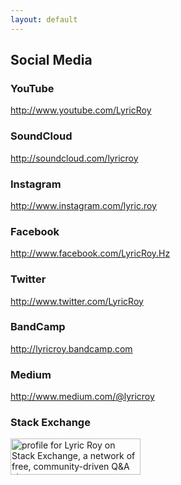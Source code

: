 ```yaml
---
layout: default
---
```



## [](#header-2)Social Media

### [](#header-3)YouTube
<http://www.youtube.com/LyricRoy>

### [](#header-3)SoundCloud
<http://soundcloud.com/lyricroy>

### [](#header-3)Instagram
<http://www.instagram.com/lyric.roy>


### [](#header-3)Facebook
<http://www.facebook.com/LyricRoy.Hz>


### [](#header-3)Twitter
<http://www.twitter.com/LyricRoy>

### [](#header-3)BandCamp
<http://lyricroy.bandcamp.com>

### [](#header-3)Medium
<http://www.medium.com/@lyricroy>

### [](#header-3)Stack Exchange
<a href="https://stackexchange.com/users/1984968"><img src="https://stackexchange.com/users/flair/1984968.png" width="208" height="58" alt="profile for Lyric Roy on Stack Exchange, a network of free, community-driven Q&amp;A sites" title="profile for Lyric Roy on Stack Exchange, a network of free, community-driven Q&amp;A sites"></a>


<!--
Text can be **bold**, _italic_, or ~~strikethrough~~.

[Link to another page](another-page).

There should be whitespace between paragraphs. There should be whitespace between paragraphs.

There should be whitespace between paragraphs.

Here comes a quote by Thomas Fuchs.

> Two CSS properties walk into a bar.  
> A barstool in a completely different bar falls over.

# [](#header-1)Header 1

This is a normal paragraph following a header. Bacon ipsum dolor sit amet t-bone doner shank drumstick, pork belly porchetta chuck sausage brisket ham hock rump pig. Chuck kielbasa leberkas, pork bresaola ham hock filet mignon cow shoulder short ribs biltong.

## [](#header-2)Header 2

> This is a blockquote following a header. Bacon ipsum dolor sit amet t-bone doner shank drumstick, pork belly porchetta chuck sausage brisket ham hock rump pig. Chuck kielbasa leberkas, pork bresaola ham hock filet mignon cow shoulder short ribs biltong.

### [](#header-3)Header 3

```js
// Javascript code with syntax highlighting.
var fun = function lang(l) {
  dateformat.i18n = require('./lang/' + l)
  return true;
}
```

```ruby
# Ruby code with syntax highlighting
GitHubPages::Dependencies.gems.each do |gem, version|
  s.add_dependency(gem, "= #{version}")
end
```

#### [](#header-4)Header 4

*   This is an unordered list following a header.
*   This is an unordered list following a header.
*   This is an unordered list following a header.

##### [](#header-5)Header 5

1.  This is an ordered list following a header.
2.  This is an ordered list following a header.
3.  This is an ordered list following a header.

###### [](#header-6)Header 6

| head1        | head two          | three |
|:-------------|:------------------|:------|
| ok           | good swedish fish | nice  |
| out of stock | good and plenty   | nice  |
| ok           | good `oreos`      | hmm   |
| ok           | good `zoute` drop | yumm  |

### There's a horizontal rule below this.

* * *

### Here is an unordered list:

*   Item foo
*   Item bar
*   Item baz
*   Item zip

### And an ordered list:

1.  Item one
1.  Item two
1.  Item three
1.  Item four

### And a nested list:

- level 1 item
  - level 2 item
  - level 2 item
    - level 3 item
    - level 3 item
- level 1 item
  - level 2 item
  - level 2 item
  - level 2 item
- level 1 item
  - level 2 item
  - level 2 item
- level 1 item

### Small image

![](https://unsplash.it/300/200)

### Large image

![](https://unsplash.it/1200/800)


### Definition lists can be used with HTML syntax.

<dl>
<dt>Name</dt>
<dd>Godzilla</dd>
<dt>Born</dt>
<dd>1952</dd>
<dt>Birthplace</dt>
<dd>Japan</dd>
<dt>Color</dt>
<dd>Green</dd>
</dl>

```
Long, single-line code blocks should not wrap. They should horizontally scroll if they are too long. This line should be long enough to demonstrate this.
```

```
The final element.
```



[![profile for Lyric Roy at Music: Practice &amp; Theory Stack Exchange, Q&amp;A for musicians, students, and enthusiasts](https://music.stackexchange.com/users/flair/37579.png?theme=clean "profile for Lyric Roy at Music: Practice &amp; Theory Stack Exchange, Q&amp;A for musicians, students, and enthusiasts")](https://music.stackexchange.com/users/37579/lyric-roy)

> sidu

<a href="https://music.stackexchange.com/users/37579/lyric-roy"><img src="https://music.stackexchange.com/users/flair/37579.png" width="208" height="58" alt="profile for Lyric Roy at Music: Practice &amp; Theory Stack Exchange, Q&amp;A for musicians, students, and enthusiasts" title="profile for Lyric Roy at Music: Practice &amp; Theory Stack Exchange, Q&amp;A for musicians, students, and enthusiasts"></a>

> sdljf
-->
